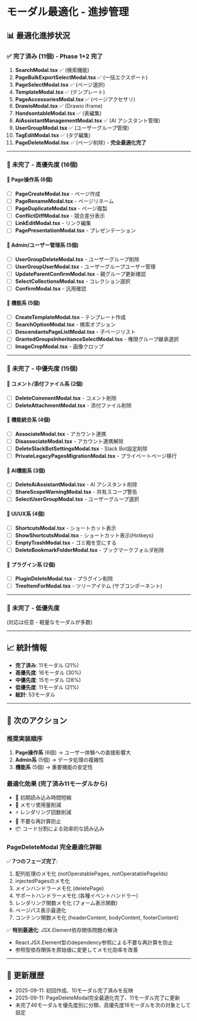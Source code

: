 # モーダル最適化 - 進捗管理

## 📊 **最適化進捗状況**

### ✅ **完了済み (11個)** - Phase 1+2 完了
1. **SearchModal.tsx** ✅ (検索機能)
2. **PageBulkExportSelectModal.tsx** ✅ (一括エクスポート)
3. **PageSelectModal.tsx** ✅ (ページ選択)
4. **TemplateModal.tsx** ✅ (テンプレート)
5. **PageAccessoriesModal.tsx** ✅ (ページアクセサリ)
6. **DrawioModal.tsx** ✅ (Drawio iframe)
7. **HandsontableModal.tsx** ✅ (表編集)
8. **AiAssistantManagementModal.tsx** ✅ (AI アシスタント管理)
9. **UserGroupModal.tsx** ✅ (ユーザーグループ管理)
10. **TagEditModal.tsx** ✅ (タグ編集)
11. **PageDeleteModal.tsx** ✅ (ページ削除) - **完全最適化完了**

---

### 🔄 **未完了 - 高優先度 (16個)**

#### **📝 Page操作系 (6個)**
- [ ] **PageCreateModal.tsx** - ページ作成
- [ ] **PageRenameModal.tsx** - ページリネーム  
- [ ] **PageDuplicateModal.tsx** - ページ複製
- [ ] **ConflictDiffModal.tsx** - 競合差分表示
- [ ] **LinkEditModal.tsx** - リンク編集
- [ ] **PagePresentationModal.tsx** - プレゼンテーション

#### **👥 Admin/ユーザー管理系 (5個)**
- [ ] **UserGroupDeleteModal.tsx** - ユーザーグループ削除
- [ ] **UserGroupUserModal.tsx** - ユーザーグループユーザー管理
- [ ] **UpdateParentConfirmModal.tsx** - 親グループ更新確認
- [ ] **SelectCollectionsModal.tsx** - コレクション選択
- [ ] **ConfirmModal.tsx** - 汎用確認

#### **🔧 機能系 (5個)**
- [ ] **CreateTemplateModal.tsx** - テンプレート作成
- [ ] **SearchOptionModal.tsx** - 検索オプション
- [ ] **DescendantsPageListModal.tsx** - 子ページリスト
- [ ] **GrantedGroupsInheritanceSelectModal.tsx** - 権限グループ継承選択  
- [ ] **ImageCropModal.tsx** - 画像クロップ

---

### 🔄 **未完了 - 中優先度 (15個)**

#### **💬 コメント/添付ファイル系 (2個)**
- [ ] **DeleteCommentModal.tsx** - コメント削除
- [ ] **DeleteAttachmentModal.tsx** - 添付ファイル削除

#### **🔌 機能統合系 (4個)**  
- [ ] **AssociateModal.tsx** - アカウント連携
- [ ] **DisassociateModal.tsx** - アカウント連携解除
- [ ] **DeleteSlackBotSettingsModal.tsx** - Slack Bot設定削除
- [ ] **PrivateLegacyPagesMigrationModal.tsx** - プライベートページ移行

#### **🤖 AI機能系 (3個)**
- [ ] **DeleteAiAssistantModal.tsx** - AI アシスタント削除
- [ ] **ShareScopeWarningModal.tsx** - 共有スコープ警告
- [ ] **SelectUserGroupModal.tsx** - ユーザーグループ選択

#### **🎨 UI/UX系 (4個)**
- [ ] **ShortcutsModal.tsx** - ショートカット表示
- [ ] **ShowShortcutsModal.tsx** - ショートカット表示(Hotkeys)
- [ ] **EmptyTrashModal.tsx** - ゴミ箱を空にする
- [ ] **DeleteBookmarkFolderModal.tsx** - ブックマークフォルダ削除

#### **🔌 プラグイン系 (2個)**
- [ ] **PluginDeleteModal.tsx** - プラグイン削除
- [ ] **TreeItemForModal.tsx** - ツリーアイテム (サブコンポーネント)

---

### 🔄 **未完了 - 低優先度** 
(対応は任意 - 軽量なモーダルが多数)

---

## 📈 **統計情報**

- **完了済み**: 11モーダル (21%)
- **高優先度**: 16モーダル (30%)
- **中優先度**: 15モーダル (28%)
- **低優先度**: 11モーダル (21%)
- **総計**: 53モーダル

---

## 🎯 **次のアクション**

### 推奨実装順序
1. **Page操作系** (6個) → ユーザー体験への直接影響大
2. **Admin系** (5個) → データ処理の複雑性
3. **機能系** (5個) → 重要機能の安定性

### 最適化効果 (完了済み11モーダルから)
- 🚀 初期読み込み時間短縮
- 💾 メモリ使用量削減  
- ⚡ レンダリング回数削減
- 🎯 不要な再計算防止
- 📦 コード分割による効率的な読み込み

### PageDeleteModal 完全最適化詳細
✅ **7つのフェーズ完了**:
1. 配列処理のメモ化 (notOperatablePages, notOperatablePageIds)
2. injectedPagesのメモ化
3. メインハンドラーメモ化 (deletePage)
4. サポートハンドラーメモ化 (各種イベントハンドラー)
5. レンダリング関数メモ化 (フォーム表示関数)
6. ページパス表示最適化
7. コンテンツ関数メモ化 (headerContent, bodyContent, footerContent)

✅ **特別最適化**: JSX.Element依存関係問題の解決
- React.JSX.Element型のdependency参照による不要な再計算を防止
- 参照型依存関係を原始値に変更してメモ化効率を改善

---

## 📝 **更新履歴**

- 2025-09-11: 初回作成、10モーダル完了済みを反映
- 2025-09-11: PageDeleteModal完全最適化完了、11モーダル完了に更新
- 未完了46モーダルを優先度別に分類、高優先度16モーダルを次の対象として設定